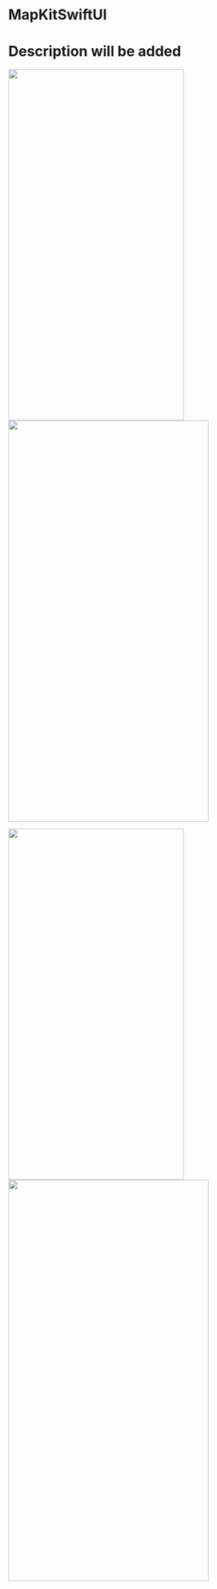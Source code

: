 # MapKitSwiftUI

# Description will be added

<img width="350" height="700" src="https://user-images.githubusercontent.com/56068905/219021463-c3ba95ce-c5be-40a6-b319-9601198fac2a.png"> <img width="400" height="800" src="https://user-images.githubusercontent.com/56068905/219021519-693c2c69-0d61-40e3-bd44-e25974171fb7.png">

<img width="350" height="700" src="https://user-images.githubusercontent.com/56068905/219021494-5c98168e-1f4f-4d88-8c5b-f900ee6c1ca7.png"> <img width="400" height="800" src="https://user-images.githubusercontent.com/56068905/219021498-60f4cfae-fd1c-4b78-ad09-6335b6b2d562.png">

